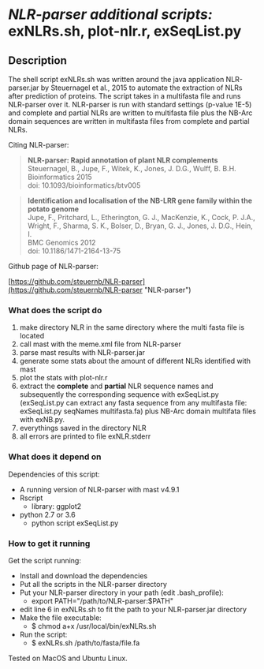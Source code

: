 # *NLR-parser additional scripts:* exNLRs.sh, plot-nlr.r, exSeqList.py

## Description

The shell script exNLRs.sh was written around the java application NLR-parser.jar by Steuernagel et al., 2015 to automate the extraction of NLRs after prediction of proteins. The script takes in a multifasta file and runs NLR-parser over it. NLR-parser is run with standard settings (p-value 1E-5) and complete and partial NLRs are written to multifasta file plus the NB-Arc domain sequences are written in multifasta files from complete and partial NLRs.

Citing NLR-parser:

> **NLR-parser: Rapid annotation of plant NLR complements**\
> Steuernagel, B., Jupe, F., Witek, K., Jones, J. D.G., Wulff, B. B.H.\
> Bioinformatics 2015\
> doi: 10.1093/bioinformatics/btv005

> **Identification and localisation of the NB-LRR gene family within the potato genome**\
> Jupe, F., Pritchard, L., Etherington, G. J., MacKenzie, K., Cock, P. J.A., Wright, F., Sharma, S. K., Bolser, D., Bryan, G. J., Jones, J. D.G., Hein, I.\
> BMC Genomics 2012\
> doi: 10.1186/1471-2164-13-75

Github page of NLR-parser:

[https://github.com/steuernb/NLR-parser](https://github.com/steuernb/NLR-parser "NLR-parser")

### What does the script do

  1. make directory NLR in the same directory where the multi fasta file is located
  2. call mast with the meme.xml file from NLR-parser
  3. parse mast results with NLR-parser.jar
  4. generate some stats about the amount of different NLRs identified with mast
  5. plot the stats with plot-nlr.r
  6. extract the **complete** and **partial** NLR sequence names and subsequently the corresponding sequence with exSeqList.py (exSeqList.py can extract any fasta sequence from any multifasta file: exSeqList.py seqNames multifasta.fa) plus NB-Arc domain multifata files  with exNB.py.
  7. everythings saved in the directory NLR
  8. all errors are printed to file exNLR.stderr

### What does it depend on

Dependencies of this script:

  - A running version of NLR-parser with mast v4.9.1
  - Rscript
    - library: ggplot2
  - python 2.7 or 3.6
    - python script exSeqList.py

### How to get it running

Get the script running:

  - Install and download the dependencies
  - Put all the scripts in the NLR-parser directory
  - Put your NLR-parser directory in your path (edit .bash_profile):
    - export PATH="/path/to/NLR-parser:$PATH"
  - edit line 6 in exNLRs.sh to fit the path to your NLR-parser.jar directory
  - Make the file executable:
    - $ chmod a+x /usr/local/bin/exNLRs.sh
  - Run the script:
    - $ exNLRs.sh /path/to/fasta/file.fa

Tested on MacOS and Ubuntu Linux.

